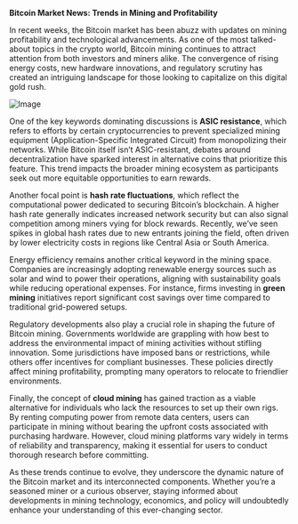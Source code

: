 **Bitcoin Market News: Trends in Mining and Profitability**

In recent weeks, the Bitcoin market has been abuzz with updates on mining profitability and technological advancements. As one of the most talked-about topics in the crypto world, Bitcoin mining continues to attract attention from both investors and miners alike. The convergence of rising energy costs, new hardware innovations, and regulatory scrutiny has created an intriguing landscape for those looking to capitalize on this digital gold rush.

![Image](https://github.com/user-attachments/assets/31692037-0104-4703-abd1-696b6a7dd41b)

One of the key keywords dominating discussions is **ASIC resistance**, which refers to efforts by certain cryptocurrencies to prevent specialized mining equipment (Application-Specific Integrated Circuit) from monopolizing their networks. While Bitcoin itself isn’t ASIC-resistant, debates around decentralization have sparked interest in alternative coins that prioritize this feature. This trend impacts the broader mining ecosystem as participants seek out more equitable opportunities to earn rewards.

Another focal point is **hash rate fluctuations**, which reflect the computational power dedicated to securing Bitcoin’s blockchain. A higher hash rate generally indicates increased network security but can also signal competition among miners vying for block rewards. Recently, we’ve seen spikes in global hash rates due to new entrants joining the field, often driven by lower electricity costs in regions like Central Asia or South America.

Energy efficiency remains another critical keyword in the mining space. Companies are increasingly adopting renewable energy sources such as solar and wind to power their operations, aligning with sustainability goals while reducing operational expenses. For instance, firms investing in **green mining** initiatives report significant cost savings over time compared to traditional grid-powered setups.

Regulatory developments also play a crucial role in shaping the future of Bitcoin mining. Governments worldwide are grappling with how best to address the environmental impact of mining activities without stifling innovation. Some jurisdictions have imposed bans or restrictions, while others offer incentives for compliant businesses. These policies directly affect mining profitability, prompting many operators to relocate to friendlier environments.

Finally, the concept of **cloud mining** has gained traction as a viable alternative for individuals who lack the resources to set up their own rigs. By renting computing power from remote data centers, users can participate in mining without bearing the upfront costs associated with purchasing hardware. However, cloud mining platforms vary widely in terms of reliability and transparency, making it essential for users to conduct thorough research before committing.

As these trends continue to evolve, they underscore the dynamic nature of the Bitcoin market and its interconnected components. Whether you’re a seasoned miner or a curious observer, staying informed about developments in mining technology, economics, and policy will undoubtedly enhance your understanding of this ever-changing sector.